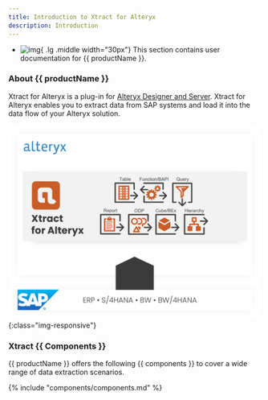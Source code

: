 ```yaml
---
title: Introduction to Xtract for Alteryx
description: Introduction
---
```


<div class="grid cards" markdown>

-   ![img](site:assets/images/logos/theo-thumbs.png){ .lg .middle width="30px"} This section contains user documentation for {{ productName }}.

</div>


### About {{ productName }}

Xtract for Alteryx is a plug-in for [Alteryx Designer and Server](https://www.alteryx.com). 
Xtract for Alteryx enables you to extract data from SAP systems and load it into the data flow of your Alteryx solution.

![XfA-Architecture](../assets/images/xfa/documentation/Xtract_for_Alteryx.png){:class="img-responsive"}

### Xtract {{ Components }}

{{ productName }} offers the following {{ components }} to cover a wide range of data extraction scenarios.

{% include "components/components.md" %}

